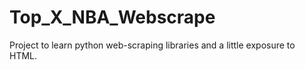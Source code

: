 # Top_X_NBA_Webscrape
Project to learn python web-scraping libraries and a little exposure to HTML.
